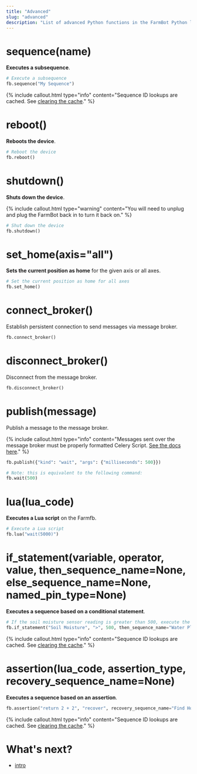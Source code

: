 ```yaml
---
title: "Advanced"
slug: "advanced"
description: "List of advanced Python functions in the FarmBot Python library"
---
```


# sequence(name)

**Executes a subsequence**.

```python
# Execute a subsequence
fb.sequence("My Sequence")
```

{%
include callout.html
type="info"
content="Sequence ID lookups are cached. See [clearing the cache](../settings.md#clear-resource-cache)."
%}

# reboot()

**Reboots the device**.

```python
# Reboot the device
fb.reboot()
```

# shutdown()

**Shuts down the device**.

{%
include callout.html
type="warning"
content="You will need to unplug and plug the FarmBot back in to turn it back on."
%}

```python
# Shut down the device
fb.shutdown()
```

# set_home(axis="all")

**Sets the current position as home** for the given axis or all axes.

```python
# Set the current position as home for all axes
fb.set_home()
```

# connect_broker()

Establish persistent connection to send messages via message broker.

```python
fb.connect_broker()
```

# disconnect_broker()

Disconnect from the message broker.

```python
fb.disconnect_broker()
```

# publish(message)

Publish a message to the message broker.

{%
include callout.html
type="info"
content="Messages sent over the message broker must be properly formatted Celery Script. [See the docs here](../../docs/celery-script.md)."
%}

```python
fb.publish({"kind": "wait", "args": {"milliseconds": 500}})

# Note: this is equivalent to the following command:
fb.wait(500)
```

# lua(lua_code)

**Executes a Lua script** on the Farmfb.

```python
# Execute a Lua script
fb.lua("wait(5000)")
```

# if_statement(variable, operator, value, then_sequence_name=None, else_sequence_name=None, named_pin_type=None)

**Executes a sequence based on a conditional statement**.

```python
# If the soil moisture sensor reading is greater than 500, execute the "Water Plant" sequence
fb.if_statement("Soil Moisture", ">", 500, then_sequence_name="Water Plant", named_pin_type="Sensor")
```

{%
include callout.html
type="info"
content="Sequence ID lookups are cached. See [clearing the cache](../settings.md#clear-resource-cache)."
%}

# assertion(lua_code, assertion_type, recovery_sequence_name=None)

**Executes a sequence based on an assertion**.

```python
fb.assertion("return 2 + 2", "recover", recovery_sequence_name="Find Home")
```

{%
include callout.html
type="info"
content="Sequence ID lookups are cached. See [clearing the cache](../settings.md#clear-resource-cache)."
%}

# What's next?

 * [intro](../intro.md)
